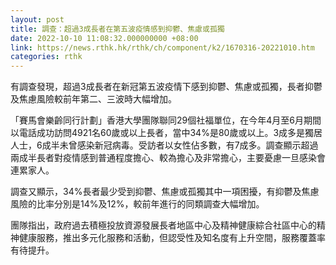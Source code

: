 ```yaml
---
layout: post
title: 調查：超過3成長者在第五波疫情感到抑鬱、焦慮或孤獨
date: 2022-10-10 11:08:32.000000000 +08:00
link: https://news.rthk.hk/rthk/ch/component/k2/1670316-20221010.htm
categories: rthk
---
```


有調查發現，超過3成長者在新冠第五波疫情下感到抑鬱、焦慮或孤獨，長者抑鬱及焦慮風險較前年第二、三波時大幅增加。 

「賽馬會樂齡同行計劃」香港大學團隊聯同29個社福單位，在今年4月至6月期間以電話成功訪問4921名60歲或以上長者，當中34%是80歲或以上。3成多是獨居人士，6成半未曾感染新冠病毒。受訪者以女性佔多數，有7成多。調查顯示超過兩成半長者對疫情感到普通程度擔心、較為擔心及非常擔心，主要憂慮一旦感染會連累家人。

調查又顯示，34%長者最少受到抑鬱、焦慮或孤獨其中一項困擾，有抑鬱及焦慮風險的比率分別是14%及12%，較前年進行的同類調查大幅增加。 

團隊指出，政府過去積極投放資源發展長者地區中心及精神健康綜合社區中心的精神健康服務，推出多元化服務和活動，但認受性及知名度有上升空間，服務覆蓋率有待提升。
